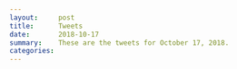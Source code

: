 ```yaml
---
layout:     post
title:      Tweets
date:       2018-10-17
summary:    These are the tweets for October 17, 2018.
categories:
---
```


